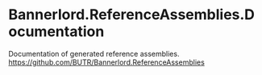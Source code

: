 # Bannerlord.ReferenceAssemblies.Documentation
Documentation of generated reference assemblies.  
https://github.com/BUTR/Bannerlord.ReferenceAssemblies
